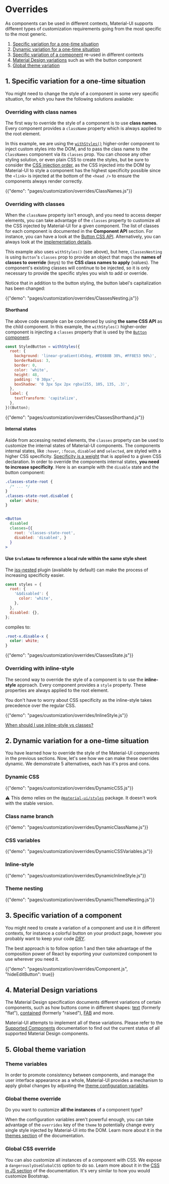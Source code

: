 # Overrides

<p class="description">As components can be used in different contexts, Material-UI supports different types of customization requirements going from the most specific to the most generic.</p>

1. [Specific variation for a one-time situation](#1-specific-variation-for-a-one-time-situation)
1. [Dynamic variation for a one-time situation](#2-dynamic-variation-for-a-one-time-situation)
1. [Specific variation of a component](#3-specific-variation-of-a-component) re-used in different contexts
1. [Material Design variations](#4-material-design-variations) such as with the button component
1. [Global theme variation](#5-global-theme-variation)

## 1. Specific variation for a one-time situation

You might need to change the style of a component in some very specific situation, for which you have the following solutions available:

### Overriding with class names

The first way to override the style of a component is to use **class names**.
Every component provides a `className` property which is always applied to the root element.

In this example, we are using the [`withStyles()`](/customization/css-in-js/#withstyles-styles-options-higher-order-component) higher-order
component to inject custom styles into the DOM, and to pass the class name to the `ClassNames` component via
its `classes` prop. You can choose any other styling solution, or even plain CSS to create the styles, but be sure to
consider the [CSS injection order](/customization/css-in-js/#css-injection-order), as the CSS injected into the DOM
by Material-UI to style a component has the highest specificity possible since the `<link>` is injected at the bottom
of the `<head />` to ensure the components always render correctly.

{{"demo": "pages/customization/overrides/ClassNames.js"}}

### Overriding with classes

When the `className` property isn't enough, and you need to access deeper elements, you can take advantage of the `classes` property to customize all the CSS injected by Material-UI for a given component.
The list of  classes for each
component is documented in the **Component API** section.
For instance, you can have a look at the [Button CSS API](/api/button/#css-api).
Alternatively, you can always look at the [implementation details](https://github.com/mui-org/material-ui/blob/master/packages/material-ui/src/Button/Button.js).

This example also uses `withStyles()` (see above), but here, `ClassesNesting` is using `Button`'s `classes` prop to
provide an object that maps the **names of classes to override** (keys) to the **CSS class names to apply** (values).
The component's existing classes will continue to be injected, so it is only necessary to provide the specific styles
you wish to add or override.

Notice that in addition to the button styling, the button label's capitalization has been changed:

{{"demo": "pages/customization/overrides/ClassesNesting.js"}}

#### Shorthand

The above code example can be condensed by using **the same CSS API** as the child component.
In this example, the `withStyles()` higher-order component is injecting a `classes` property that is used by the [`Button` component](/api/button/#css-api).

```jsx
const StyledButton = withStyles({
  root: {
    background: 'linear-gradient(45deg, #FE6B8B 30%, #FF8E53 90%)',
    borderRadius: 3,
    border: 0,
    color: 'white',
    height: 48,
    padding: '0 30px',
    boxShadow: '0 3px 5px 2px rgba(255, 105, 135, .3)',
  },
  label: {
    textTransform: 'capitalize',
  },
})(Button);
```

{{"demo": "pages/customization/overrides/ClassesShorthand.js"}}

#### Internal states

Aside from accessing nested elements, the `classes` property can be used to customize the internal states of Material-UI components.
The components internal states, like `:hover`, `:focus`, `disabled` and `selected`, are styled with a higher CSS specificity.
[Specificity is a weight](https://developer.mozilla.org/en-US/docs/Web/CSS/Specificity) that is applied to a given CSS declaration.
In order to override the components internal states, **you need to increase specificity**.
Here is an example with the `disable` state and the button component:

```css
.classes-state-root {
  /* ... */
}
.classes-state-root.disabled {
  color: white;
}
```

```jsx

<Button
  disabled
  classes={{
    root: 'classes-state-root',
    disabled: 'disabled', }
  }
>

```

#### Use `$ruleName` to reference a local rule within the same style sheet

The [jss-nested](https://github.com/cssinjs/jss-nested) plugin (available by default) can make the process of increasing specificity easier.

```js
const styles = {
  root: {
    '&$disabled': {
      color: 'white',
    },
  },
  disabled: {},
};
```

compiles to:

```css
.root-x.disable-x {
  color: white;
}
```

{{"demo": "pages/customization/overrides/ClassesState.js"}}

### Overriding with inline-style

The second way to override the style of a component is to use the **inline-style** approach.
Every component provides a `style` property.
These properties are always applied to the root element.

You don't have to worry about CSS specificity as the inline-style takes precedence over the regular CSS.

{{"demo": "pages/customization/overrides/InlineStyle.js"}}

[When should I use inline-style vs classes?](/getting-started/faq/#when-should-i-use-inline-style-vs-classes-)

## 2. Dynamic variation for a one-time situation

You have learned how to override the style of the Material-UI components in the previous sections.
Now, let's see how we can make these overrides dynamic.
We demonstrate 5 alternatives, each has it's pros and cons.

### Dynamic CSS

{{"demo": "pages/customization/overrides/DynamicCSS.js"}}

⚠️ This demo relies on the [`@material-ui/styles`](/css-in-js/basics/) package.
It doesn't work with the stable version.

### Class name branch

{{"demo": "pages/customization/overrides/DynamicClassName.js"}}

### CSS variables

{{"demo": "pages/customization/overrides/DynamicCSSVariables.js"}}

### Inline-style

{{"demo": "pages/customization/overrides/DynamicInlineStyle.js"}}

### Theme nesting

{{"demo": "pages/customization/overrides/DynamicThemeNesting.js"}}

## 3. Specific variation of a component

You might need to create a variation of a component and use it in different contexts, for instance a colorful button on your product page, however you probably want to keep your code [*DRY*](https://en.wikipedia.org/wiki/Don%27t_repeat_yourself).

The best approach is to follow option 1 and then take advantage of the composition power of React by exporting your customized component to use wherever you need it.

{{"demo": "pages/customization/overrides/Component.js", "hideEditButton": true}}

## 4. Material Design variations

The Material Design specification documents different variations of certain components, such as how buttons come in different shapes: [text](https://material.io/design/components/buttons.html#text-button) (formerly "flat"), [contained](https://material.io/design/components/buttons.html#contained-button) (formerly "raised"), [FAB](https://material.io/design/components/buttons-floating-action-button.html) and more.

Material-UI attempts to implement all of these variations. Please refer to the [Supported Components](/getting-started/supported-components/) documentation to find out the current status of all supported Material Design components.

## 5. Global theme variation

### Theme variables

In order to promote consistency between components, and manage the user interface appearance as a whole, Material-UI provides a mechanism to apply global changes by adjusting the [theme configuration variables](/customization/themes/#theme-configuration-variables).

### Global theme override

Do you want to customize **all the instances** of a component type?

When the configuration variables aren't powerful enough,
you can take advantage of the `overrides` key of the `theme` to potentially change every single style injected by Material-UI into the DOM.
Learn more about it in the [themes section](/customization/themes/#customizing-all-instances-of-a-component-type) of the documentation.

### Global CSS override

You can also customize all instances of a component with CSS.
We expose a `dangerouslyUseGlobalCSS` option to do so.
Learn more about it in the [CSS in JS section](/customization/css-in-js/#global-css) of the documentation. It's very similar to how you would customize Bootstrap.
